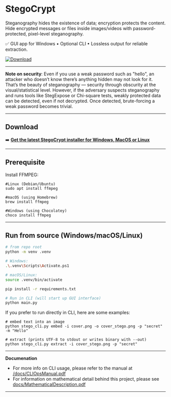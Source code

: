 # StegoCrypt

Steganography hides the existence of data; encryption protects the content. Hide encrypted messages or files inside images/videos with password-protected, pixel-level steganography. 

✅ GUI app for Windows • Optional CLI • Lossless output for reliable extraction.

[![Download](https://img.shields.io/github/v/tag/Madmartigan1/stegocrypt?label=Download%20Installer)](../../releases/latest)
  
---

**Note on security**: Even if you use a weak password such as "hello", an attacker who doesn’t know there’s anything hidden may not look for it. That’s the beauty of steganography — security through obscurity at the visual/statistical level.
However, if the adversary suspects steganography and runs tools like StegExpose or Chi-square tests, weakly protected data can be detected, even if not decrypted. Once detected, brute-forcing a weak password becomes trivial.

---

## Download

➡️ **[Get the latest StegoCrypt installer for Windows, MacOS or Linux](../../releases/latest)**

---


## Prerequisite
Install FFMPEG:
```
#Linux (Debian/Ubuntu)
sudo apt install ffmpeg

#macOS (using Homebrew)
brew install ffmpeg

#Windows (using Chocolatey)
choco install ffmpeg
```

---


## Run from source (Windows/macOS/Linux)

```bash
# from repo root
python -m venv .venv

# Windows:
.\.venv\Scripts\Activate.ps1

# macOS/Linux:
source .venv/bin/activate

pip install -r requirements.txt

# Run in CLI (will start up GUI interface)
python main.py
```


If you prefer to run directly in CLI, here are some examples:
```
# embed text into an image
python stego_cli.py embed -i cover.png -o cover_stego.png -p "secret" -m "Hello"

# extract (prints UTF-8 to stdout or writes binary with --out)
python stego_cli.py extract -i cover_stego.png -p "secret"
```

---

**Documenation**
- For more info on CLI usage, please refer to the manual at [/docs/CLIOpsManual.pdf](/docs/CLIOpsManual.pdf)
- For information on mathematical detail behind this project, please see [docs/MathematicalDescription.pdf](docs/MathematicalDescription.pdf)

---
